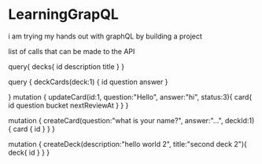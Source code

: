 # LearningGrapQL
i am trying my hands out with graphQL by building a project

list of calls that can be made to the API

 query{
   decks{
    id
     description
     title
   }
 } 

query {
   deckCards(deck:1) {
     id
     question
     answer
   }
  
 }
 mutation {
   updateCard(id:1, question:"Hello", answer:"hi", status:3){
     card{
       id
       question
       bucket
       nextReviewAt
     }
   }
 }

 mutation {
   createCard(question:"what is your name?", answer:"...", deckId:1){
   	card {
     	id
   }
 }
 }

 mutation {
   createDeck(description:"hello world 2", title:"second deck 2"){
     deck{
       id
     }
   }
 }
